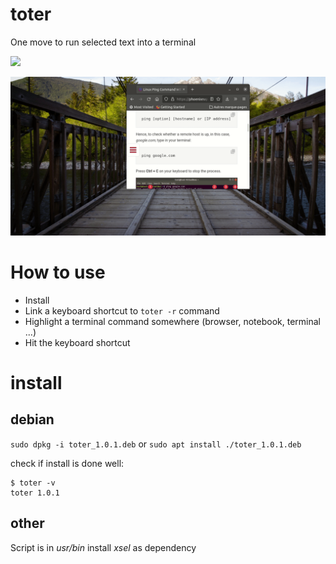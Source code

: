 # toter
One move to run selected text into a terminal

<img src="https://img.shields.io/badge/Made%20with-Bash-1f425f.svg"></img>

![demo](./demo.gif)

# How to use

* Install
* Link a keyboard shortcut to `toter -r` command
* Highlight a terminal command somewhere (browser, notebook, terminal ...)
* Hit the keyboard shortcut

# install
## debian

`sudo dpkg -i toter_1.0.1.deb` or `sudo apt install ./toter_1.0.1.deb`

check if install is done well:

```shell    
$ toter -v
toter 1.0.1 
```

## other
Script is in *usr/bin*
install *xsel* as dependency
